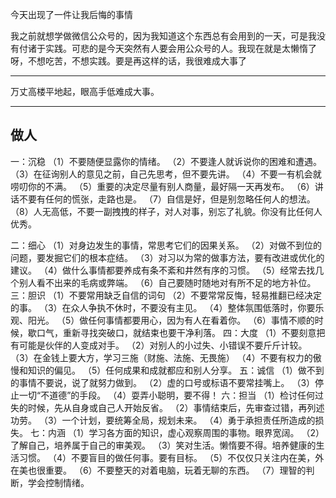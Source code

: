 今天出现了一件让我后悔的事情

我之前就想学做微信公众号的，因为我知道这个东西总有会用到的一天，可是我没有付诸于实践。可悲的是今天突然有人要会用公众号的人。我现在就是太懒惰了呀，不想吃苦，不想实践。要是再这样的话，我很难成大事了
___
万丈高楼平地起，眼高手低难成大事。
___
## **做人**

一：沉稳
（1）不要随便显露你的情绪。
（2）不要逢人就诉说你的困难和遭遇。
（3）在征询别人的意见之前，自己先思考，但不要先讲。
（4）不要一有机会就唠叨你的不满。
（5）重要的决定尽量有别人商量，最好隔一天再发布。
（6）讲话不要有任何的慌张，走路也是。
（7）自信是好，但是别忽略任何人的想法。
（8）人无高低，不要一副拽拽的样子，对人对事，别忘了礼貌。你没有比任何人优秀。

二：细心
（1）对身边发生的事情，常思考它们的因果关系。
（2）对做不到位的问题，要发掘它们的根本症结。
（3）对习以为常的做事方法，要有改进或优化的建议。
（4）做什么事情都要养成有条不紊和井然有序的习惯。
（5）经常去找几个别人看不出来的毛病或弊端。
（6）自己要随时随地对有所不足的地方补位。
三：胆识
（1）不要常用缺乏自信的词句
（2）不要常常反悔，轻易推翻已经决定的事。
（3）在众人争执不休时，不要没有主见。
（4）整体氛围低落时，你要乐观、阳光。
（5）做任何事情都要用心，因为有人在看着你。
（6）事情不顺的时候，歇口气，重新寻找突破口，就结束也要干净利落。
四：大度
（1）不要刻意把有可能是伙伴的人变成对手。
（2）对别人的小过失、小错误不要斤斤计较。
（3）在金钱上要大方，学习三施（财施、法施、无畏施）
（4）不要有权力的傲慢和知识的偏见。
（5）任何成果和成就都应和别人分享。
五：诚信
（1）做不到的事情不要说，说了就努力做到。
（2）虚的口号或标语不要常挂嘴上。
（3）停止一切“不道德”的手段。
（4）耍弄小聪明，要不得！
六：担当
（1）检讨任何过失的时候，先从自身或自己人开始反省。
（2）事情结束后，先审查过错，再列述功劳。
（3）一个计划，要统筹全局，规划未来。
（4）勇于承担责任所造成的损失。
七：内涵
（1）学习各方面的知识，虚心观察周围的事物。眼界宽阔。
（2）了解自己，培养属于自己的审美观。
（3）笑对生活。懒惰要不得。培养健康的生活习惯。
（4）不要盲目的做任何事。要有目标。
（5）不仅仅只关注内在美，外在美也很重要。
（6）不要整天的对着电脑，玩着无聊的东西。
（7）理智的判断，学会控制情绪。